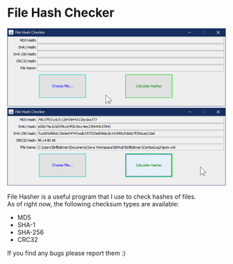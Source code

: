 # File Hash Checker
![Program Screenshot 01](./.github/screenshot01.png?raw=true)
![Program Screenshot 02](./.github/screenshot02.png?raw=true)

File Hasher is a useful program that I use to check hashes of files.  
As of right now, the following checksum types are available:
* MD5
* SHA-1
* SHA-256
* CRC32

If you find any bugs please report them :)